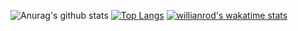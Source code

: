 ![Anurag's github stats](https://github-readme-stats.vercel.app/api?username=karidashti&count_private=true)
[![Top Langs](https://github-readme-stats.vercel.app/api/top-langs/?username=karidashti)](https://github.com/anuraghazra/github-readme-stats)
[![willianrod's wakatime stats](https://github-readme-stats.vercel.app/api/wakatime?username=karidashti)](https://github.com/anuraghazra/github-readme-stats)
